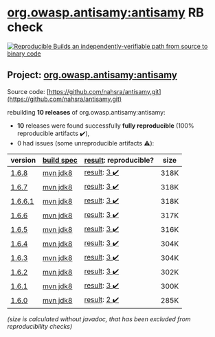 [org.owasp.antisamy:antisamy](https://search.maven.org/artifact/org.owasp.antisamy/antisamy/) RB check
=======

[![Reproducible Builds](https://reproducible-builds.org/images/logos/rb.svg) an independently-verifiable path from source to binary code](https://reproducible-builds.org/)

## Project: [org.owasp.antisamy:antisamy](https://search.maven.org/artifact/org.owasp.antisamy/antisamy/)

Source code: [https://github.com/nahsra/antisamy.git](https://github.com/nahsra/antisamy.git)

rebuilding **10 releases** of org.owasp.antisamy:antisamy:
- **10** releases were found successfully **fully reproducible** (100% reproducible artifacts :heavy_check_mark:),
- 0 had issues (some unreproducible artifacts :warning:):

| version | [build spec](/BUILDSPEC.md) | [result](https://reproducible-builds.org/docs/jvm/): reproducible? | size |
| -- | --------- | ------ | -- |
| [1.6.8](https://search.maven.org/artifact/org.owasp.antisamy/antisamy/1.6.8/pom) | [mvn jdk8](antisamy-1.6.8.buildspec) | [result](antisamy-1.6.8.buildinfo): [3 :heavy_check_mark: ](antisamy-1.6.8.buildcompare) | 318K |
| [1.6.7](https://search.maven.org/artifact/org.owasp.antisamy/antisamy/1.6.7/pom) | [mvn jdk8](antisamy-1.6.7.buildspec) | [result](antisamy-1.6.7.buildinfo): [3 :heavy_check_mark: ](antisamy-1.6.7.buildcompare) | 318K |
| [1.6.6.1](https://search.maven.org/artifact/org.owasp.antisamy/antisamy/1.6.6.1/pom) | [mvn jdk8](antisamy-1.6.6.1.buildspec) | [result](antisamy-1.6.6.1.buildinfo): [3 :heavy_check_mark: ](antisamy-1.6.6.1.buildcompare) | 318K |
| [1.6.6](https://search.maven.org/artifact/org.owasp.antisamy/antisamy/1.6.6/pom) | [mvn jdk8](antisamy-1.6.6.buildspec) | [result](antisamy-1.6.6.buildinfo): [3 :heavy_check_mark: ](antisamy-1.6.6.buildcompare) | 317K |
| [1.6.5](https://search.maven.org/artifact/org.owasp.antisamy/antisamy/1.6.5/pom) | [mvn jdk8](antisamy-1.6.5.buildspec) | [result](antisamy-1.6.5.buildinfo): [3 :heavy_check_mark: ](antisamy-1.6.5.buildcompare) | 316K |
| [1.6.4](https://search.maven.org/artifact/org.owasp.antisamy/antisamy/1.6.4/pom) | [mvn jdk8](antisamy-1.6.4.buildspec) | [result](antisamy-1.6.4.buildinfo): [3 :heavy_check_mark: ](antisamy-1.6.4.buildcompare) | 304K |
| [1.6.3](https://search.maven.org/artifact/org.owasp.antisamy/antisamy/1.6.3/pom) | [mvn jdk8](antisamy-1.6.3.buildspec) | [result](antisamy-1.6.3.buildinfo): [3 :heavy_check_mark: ](antisamy-1.6.3.buildcompare) | 304K |
| [1.6.2](https://search.maven.org/artifact/org.owasp.antisamy/antisamy/1.6.2/pom) | [mvn jdk8](antisamy-1.6.2.buildspec) | [result](antisamy-1.6.2.buildinfo): [3 :heavy_check_mark: ](antisamy-1.6.2.buildcompare) | 302K |
| [1.6.1](https://search.maven.org/artifact/org.owasp.antisamy/antisamy/1.6.1/pom) | [mvn jdk8](antisamy-1.6.1.buildspec) | [result](antisamy-1.6.1.buildinfo): [3 :heavy_check_mark: ](antisamy-1.6.1.buildcompare) | 300K |
| [1.6.0](https://search.maven.org/artifact/org.owasp.antisamy/antisamy/1.6.0/pom) | [mvn jdk8](antisamy-1.6.0.buildspec) | [result](antisamy-1.6.0.buildinfo): [2 :heavy_check_mark: ](antisamy-1.6.0.buildcompare) | 285K |

<i>(size is calculated without javadoc, that has been excluded from reproducibility checks)</i>
